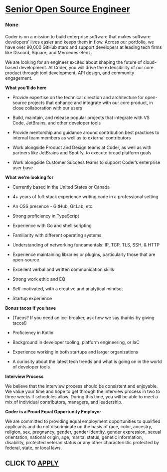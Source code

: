 # [Senior Open Source Engineer](https://www.remotewlb.com/apply/senior-open-source-engineer)  
### None  
####  

Coder is on a mission to build enterprise software that makes software developers’ lives easier and keeps them in flow. Across our portfolio, we have over 90,000 GitHub stars and support developers at leading tech firms like Discord, Square, and Mercedes-Benz.

We are looking for an engineer excited about shaping the future of cloud-based development. At Coder, you will drive the extensibility of our core product through tool development, API design, and community engagement.

 **What you'll do here**

  * Provide expertise on the technical direction and architecture for open-source projects that enhance and integrate with our core product, in close collaboration with our users

  * Build, maintain, and release popular projects that integrate with VS Code, JetBrains, and other developer tools

  * Provide mentorship and guidance around contribution best practices to internal team members as well as to external contributors

  * Work alongside Product and Design teams at Coder, as well as with partners like JetBrains and Spotify, to execute broad platform goals

  * Work alongside Customer Success teams to support Coder’s enterprise user base

 **What we're looking for**

  * Currently based in the United States or Canada 

  * 4+ years of full-stack experience writing code in a professional setting

  * An OSS presence - GitHub, GitLab, etc.

  * Strong proficiency in TypeScript 

  * Experience with Go and shell scripting 

  * Familiarity with different operating systems

  * Understanding of networking fundamentals: IP, TCP, TLS, SSH, & HTTP

  * Experience maintaining libraries or plugins, particularly those that are open-source

  * Excellent verbal and written communication skills

  * Strong work ethic and EQ

  * Self-motivated, with a creative and analytical mindset

  * Startup experience

 **Bonus tacos if you have**

  * (Tacos? If you need an ice-breaker, ask how we say thanks by giving tacos!)

  * Proficiency in Kotlin

  * Background in developer tooling, platform engineering, or IaC

  * Experience working in both startups and larger organizations

  * A curiosity about the latest tech trends and what is going on in the world of developer tools

 **Interview Process**

We believe that the interview process should be consistent and enjoyable. We value your time and hope to get through the interview process in two to three weeks if schedules allow. During this time, you will be able to meet a mix of individual contributors, managers, and leadership.

**Coder is a Proud Equal Opportunity Employer**

We are committed to providing equal employment opportunities to qualified applicants and do not discriminate on the basis of race, color, ancestry, religion, sex, pregnancy, gender, gender identity, gender expression, sexual orientation, national origin, age, marital status, genetic information, disability, protected veteran status or any other characteristic protected by federal, state, or local laws.

  
## CLICK TO [APPLY](https://www.remotewlb.com/apply/senior-open-source-engineer)

